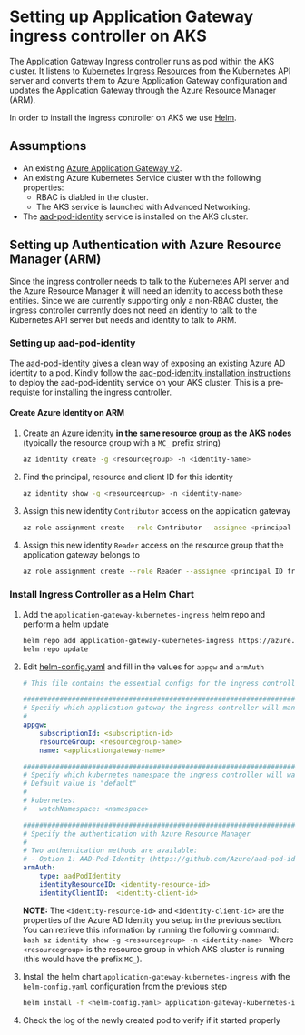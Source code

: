 # Setting up Application Gateway ingress controller on AKS
The Application Gateway Ingress controller runs as pod within the AKS cluster. It listens to [Kubernetes Ingress Resources](https://kubernetes.io/docs/concepts/services-networking/ingress/) from the Kubernetes API server and converts them to Azure Application Gateway configuration and updates the Application Gateway through the Azure Resource Manager (ARM).

In order to install the ingress controller on AKS we use [Helm](https://docs.microsoft.com/en-us/azure/aks/kubernetes-helm). 

## Assumptions
* An existing [Azure Application Gateway v2](https://docs.microsoft.com/en-us/azure/application-gateway/create-zone-redundant).
* An existing Azure Kubernetes Service cluster with the following properties:
    * RBAC is diabled in the cluster.
    * The AKS service is launched with Advanced Networking.
* The [aad-pod-identity](https://github.com/Azure/aad-pod-identity) service is installed on the AKS cluster.

## Setting up Authentication with Azure Resource Manager (ARM)
Since the ingress controller needs to talk to the Kubernetes API server and the Azure Resource Manager it will need an identity to access both these entities. Since we are currently supporting only a non-RBAC cluster, the ingress controller currently does not need an identity to talk to the Kubernetes API server but needs and identity to talk to ARM. 

### Setting up aad-pod-identity
The [aad-pod-identity](https://github.com/Azure/aad-pod-identity) gives a clean way of exposing an existing Azure AD identity to a pod. Kindly follow the [aad-pod-identity installation instructions](https://github.com/Azure/aad-pod-identity#deploy-the-azure-aad-identity-infra) to deploy the aad-pod-identity service on your AKS cluster. This is a pre-requiste for installing the ingress controller.

#### Create Azure Identity on ARM

1. Create an Azure identity **in the same resource group as the AKS nodes** (typically the resource group with a `MC_` prefix string)

    ```bash
    az identity create -g <resourcegroup> -n <identity-name>
    ```
2. Find the principal, resource and client ID for this identity
    ```bash
    az identity show -g <resourcegroup> -n <identity-name>
    ```
3. Assign this new identity `Contributor` access on the application gateway
    ```bash
    az role assignment create --role Contributor --assignee <principal ID from the command above> --scope <Resource ID of Application Gateway>
    ```
4. Assign this new identity `Reader` access on the resource group that the application gateway belongs to
    ```bash
    az role assignment create --role Reader --assignee <principal ID from the command above> --scope <Resource ID of Application Gateway Resource Group>
    ```

### Install Ingress Controller as a Helm Chart

1. Add the `application-gateway-kubernetes-ingress` helm repo and perform a helm update

    ```bash
    helm repo add application-gateway-kubernetes-ingress https://azure.github.io/application-gateway-kubernetes-ingress/helm/
    helm repo update
    ```

2. Edit [helm-config.yaml](example/helm-config.yaml) and fill in the values for `appgw` and `armAuth`

    ```yaml
    # This file contains the essential configs for the ingress controller helm chart

    ################################################################################
    # Specify which application gateway the ingress controller will manage
    #
    appgw:
        subscriptionId: <subscription-id>
        resourceGroup: <resourcegroup-name>
        name: <applicationgateway-name>

    ################################################################################
    # Specify which kubernetes namespace the ingress controller will watch
    # Default value is "default"
    #
    # kubernetes:
    #   watchNamespace: <namespace>

    ################################################################################
    # Specify the authentication with Azure Resource Manager
    #
    # Two authentication methods are available:
    # - Option 1: AAD-Pod-Identity (https://github.com/Azure/aad-pod-identity)
    armAuth:
        type: aadPodIdentity
        identityResourceID: <identity-resource-id>
        identityClientID:  <identity-client-id>
    ```
    **NOTE:** The `<identity-resource-id>` and `<identity-client-id>` are the properties of the Azure AD Identity you setup in the previous section. You can retrieve this information by running the following command:
        ```bash
        az identity show -g <resourcegroup> -n <identity-name>
        ```
        Where `<resourcegroup>` is the resource group in which AKS cluster is running (this would have the prefix `MC_`).

3. Install the helm chart `application-gateway-kubernetes-ingress` with the `helm-config.yaml` configuration from the previous step

    ```bash
    helm install -f <helm-config.yaml> application-gateway-kubernetes-ingress/application-gateway-kubernetes-ingress
    ```

4. Check the log of the newly created pod to verify if it started properly
